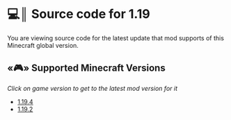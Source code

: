 # 💻║ Source code for 1.19
You are viewing source code for the latest update that mod supports of this Minecraft global version.

## «🎮» Supported Minecraft Versions
*Click on game version to get to the latest mod version for it*
* [1.19.4](https://github.com/ThatsNotM3/HelpfulCommands/releases/tag/1.0.1)
* [1.19.2](https://github.com/ThatsNotM3/HelpfulCommands/releases/tag/1.0.1)

